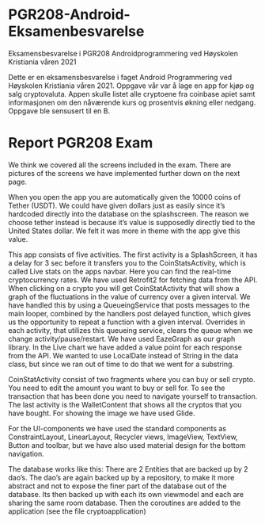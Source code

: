 # PGR208-Android-Eksamenbesvarelse
Eksamensbesvarelse i PGR208 Androidprogrammering ved Høyskolen Kristiania våren 2021

Dette er en eksamensbesvarelse i faget Android Programmering ved Høyskolen Kristiania våren 2021. 
Oppgave vår var å lage en app for kjøp og salg cryptovaluta. Appen skulle listet alle cryptoene fra coinbase apiet samt informasjonen om den nåværende kurs og prosentvis økning eller nedgang.
Oppgave ble sensusert til en B.


# Report PGR208 Exam

We think we covered all the screens included in the exam. There are pictures of the screens we have implemented further down on the next page. 

When you open the app you are automatically given the 10000 coins of Tether (USDT). We could have given dollars just as easily since it’s hardcoded directly into the database on the splashscreen. The reason we choose tether instead is because it’s value is supposedly directly tied to the United States dollar. We felt it was more in theme with the app give this value. 

This app consists of five activities. The first activity is a SplashScreen, it has a delay for 3 sec before it transfers you to the CoinStatsActivity, which is called Live stats on the apps navbar. Here you can find the real-time cryptocurrency rates. We have used Retrofit2 for fetching data from the API.
When clicking on a crypto you will get CoinStatActivity that will show a graph of the fluctuations in the value of currency over a given interval. We have handled this by using a QueueingService that posts messages to the main looper, combined by the handlers post delayed function, which gives us the opportunity to repeat a function with a given interval. Overrides in each activity, that utilizes this queueing service, clears the queue when we change activity/pause/restart. We have used EazeGraph as our graph library. In the Live chart we have added a value point for each response from the API. We wanted to use LocalDate instead of String in the data class, but since we ran out of time to do that we went for a substring.

CoinStatActivity consist of two fragments where you can buy or sell crypto. You need to edit the amount you want to buy or sell for. To see the transaction that has been done you need to navigate yourself to transaction. The last activity is the WalletContent that shows all the cryptos that you have bought. For showing the image we have used Glide. 

For the UI-components we have used the standard components as ConstraintLayout, LinearLayout, Recycler views,  ImageView, TextView, Button and toolbar, but we have also used material design for the bottom navigation. 

The database works like this: There are 2 Entities that are backed up by 2 dao’s. The dao’s are again backed up by a repository, to make it more abstract and not to expose the finer part of the database out of the database. Its then backed up with each its own viewmodel and each are sharing the same room database. Then the coroutines are added to the application (see the file cryptoapplication)

